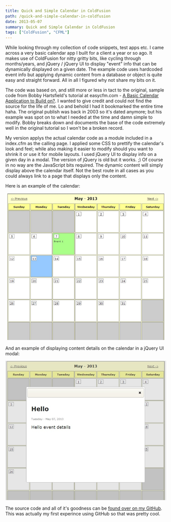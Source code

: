 ```yaml
---
title: Quick and Simple Calendar in ColdFusion
path: /quick-and-simple-calendar-in-coldfusion
date: 2013-05-07
summary: Quick and Simple Calendar in ColdFusion
tags: ["ColdFusion", "CFML"]
---
```


While looking through my collection of code snippets, test apps etc. I came across a very basic calendar app I built for a client a year or so ago. It makes use of ColdFusion for nitty gritty bits, like cycling through months/years, and jQuery / jQuery UI to display "event" info that can be dynamically displayed on a given date. The example code uses hardcoded event info but applying dynamic content from a database or object is quite easy and straight forward. All in all I figured why not share my bits on it.

The code was based on, and still more or less in tact to the original, sample code from Bobby Hartsfield's tutorial at easycfm.com - [A Basic Calendar Application to Build on?](http://tutorial180.easycfm.com/index.cfm?fuseaction=tutorial&tutorialID=180). I wanted to give credit and could not find the source for the life of me. Lo and behold I had it bookmarked the entire time haha. The original publish was back in 2003 so it's dated anymore; but his example was spot on to what I needed at the time and damn simple to modify. Bobby breaks down and documents the base of the code extremely well in the original tutorial so I won't be a broken record.

My version applys the actual calendar code as a module included in a index.cfm as the calling page. I applied some CSS to prettify the calendar's look and feel; while also making it easier to modify should you want to shrink it or use it for mobile layouts. I used jQuery UI to display info on a given day in a modal. The version of jQuery is old but it works. ;) Of course in no way are the JavaScript bits required. The dynamic content will simply display above the calendar itself. Not the best route in all cases as you could always link to a page that displays only the content.

Here is an example of the calendar:

![CF Admin Data Sources](./images/cf_calendar_1.jpg)

And an example of displaying content details on the calendar in a jQuery UI modal:

![CF Admin Data Sources](./images/cf_calendar_2.jpg)

The source code and all of it's goodness can be [found over on my GitHub](https://github.com/tonyjunkes/cf-calendar). This was actually my first experince using GitHub so that was pretty cool.